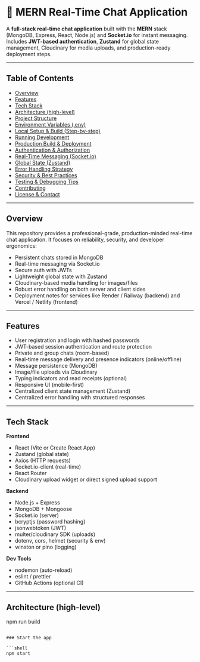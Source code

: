 # 💬 MERN Real-Time Chat Application

A **full-stack real-time chat application** built with the **MERN** stack (MongoDB, Express, React, Node.js) and **Socket.io** for instant messaging.  
Includes **JWT-based authentication**, **Zustand** for global state management, Cloudinary for media uploads, and production-ready deployment steps.

---

## Table of Contents
- [Overview](#overview)
- [Features](#features)
- [Tech Stack](#tech-stack)
- [Architecture (high-level)](#architecture-high-level)
- [Project Structure](#project-structure)
- [Environment Variables (.env)](#environment-variables-env)
- [Local Setup & Build (Step-by-step)](#local-setup--build-step-by-step)
- [Running Development](#running-development)
- [Production Build & Deployment](#production-build--deployment)
- [Authentication & Authorization](#authentication--authorization)
- [Real-Time Messaging (Socket.io)](#real-time-messaging-socketio)
- [Global State (Zustand)](#global-state-zustand)
- [Error Handling Strategy](#error-handling-strategy)
- [Security & Best Practices](#security--best-practices)
- [Testing & Debugging Tips](#testing--debugging-tips)
- [Contributing](#contributing)
- [License & Contact](#license--contact)

---

## Overview
This repository provides a professional-grade, production-minded real-time chat application. It focuses on reliability, security, and developer ergonomics:
- Persistent chats stored in MongoDB
- Real-time messaging via Socket.io
- Secure auth with JWTs
- Lightweight global state with Zustand
- Cloudinary-based media handling for images/files
- Robust error handling on both server and client sides
- Deployment notes for services like Render / Railway (backend) and Vercel / Netlify (frontend)

---

## Features
- User registration and login with hashed passwords
- JWT-based session authentication and route protection
- Private and group chats (room-based)
- Real-time message delivery and presence indicators (online/offline)
- Message persistence (MongoDB)
- Image/file uploads via Cloudinary
- Typing indicators and read receipts (optional)
- Responsive UI (mobile-first)
- Centralized client state management (Zustand)
- Centralized error handling with structured responses

---

## Tech Stack

**Frontend**
- React (Vite or Create React App)
- Zustand (global state)
- Axios (HTTP requests)
- Socket.io-client (real-time)
- React Router
- Cloudinary upload widget or direct signed upload support

**Backend**
- Node.js + Express
- MongoDB + Mongoose
- Socket.io (server)
- bcryptjs (password hashing)
- jsonwebtoken (JWT)
- multer/cloudinary SDK (uploads)
- dotenv, cors, helmet (security & env)
- winston or pino (logging)

**Dev Tools**
- nodemon (auto-reload)
- eslint / prettier
- GitHub Actions (optional CI)

---

## Architecture (high-level)

npm run build
```

### Start the app

```shell
npm start
```

